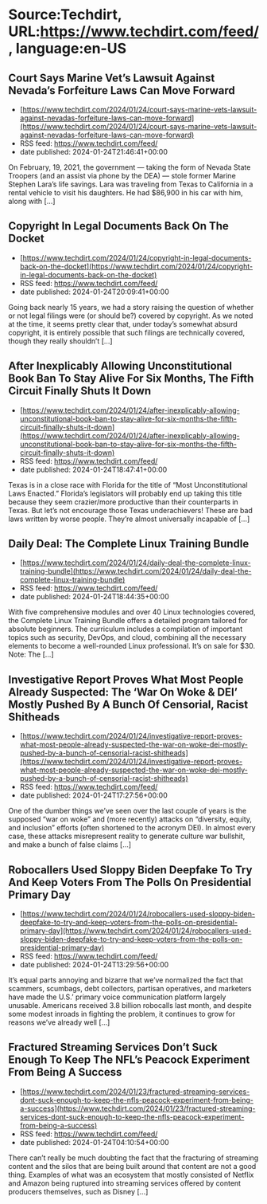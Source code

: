 # Source:Techdirt, URL:https://www.techdirt.com/feed/, language:en-US

## Court Says Marine Vet’s Lawsuit Against Nevada’s Forfeiture Laws Can Move Forward
 - [https://www.techdirt.com/2024/01/24/court-says-marine-vets-lawsuit-against-nevadas-forfeiture-laws-can-move-forward](https://www.techdirt.com/2024/01/24/court-says-marine-vets-lawsuit-against-nevadas-forfeiture-laws-can-move-forward)
 - RSS feed: https://www.techdirt.com/feed/
 - date published: 2024-01-24T21:46:41+00:00

On February, 19, 2021, the government &#8212; taking the form of Nevada State Troopers (and an assist via phone by the DEA) &#8212; stole former Marine Stephen Lara&#8217;s life savings. Lara was traveling from Texas to California in a rental vehicle to visit his daughters. He had $86,900 in his car with him, along with [&#8230;]

## Copyright In Legal Documents Back On The Docket
 - [https://www.techdirt.com/2024/01/24/copyright-in-legal-documents-back-on-the-docket](https://www.techdirt.com/2024/01/24/copyright-in-legal-documents-back-on-the-docket)
 - RSS feed: https://www.techdirt.com/feed/
 - date published: 2024-01-24T20:09:41+00:00

Going back nearly 15 years, we had a story raising the question of whether or not legal filings were (or should be?) covered by copyright. As we noted at the time, it seems pretty clear that, under today’s somewhat absurd copyright, it is entirely possible that such filings are technically covered, though they really shouldn’t [&#8230;]

## After Inexplicably Allowing Unconstitutional Book Ban To Stay Alive For Six Months, The Fifth Circuit Finally Shuts It Down
 - [https://www.techdirt.com/2024/01/24/after-inexplicably-allowing-unconstitutional-book-ban-to-stay-alive-for-six-months-the-fifth-circuit-finally-shuts-it-down](https://www.techdirt.com/2024/01/24/after-inexplicably-allowing-unconstitutional-book-ban-to-stay-alive-for-six-months-the-fifth-circuit-finally-shuts-it-down)
 - RSS feed: https://www.techdirt.com/feed/
 - date published: 2024-01-24T18:47:41+00:00

Texas is in a close race with Florida for the title of &#8220;Most Unconstitutional Laws Enacted.&#8221; Florida&#8217;s legislators will probably end up taking this title because they seem crazier/more productive than their counterparts in Texas. But let&#8217;s not encourage those Texas underachievers! These are bad laws written by worse people. They&#8217;re almost universally incapable of [&#8230;]

## Daily Deal: The Complete Linux Training Bundle
 - [https://www.techdirt.com/2024/01/24/daily-deal-the-complete-linux-training-bundle](https://www.techdirt.com/2024/01/24/daily-deal-the-complete-linux-training-bundle)
 - RSS feed: https://www.techdirt.com/feed/
 - date published: 2024-01-24T18:44:35+00:00

With five comprehensive modules and over 40 Linux technologies covered, the Complete Linux Training Bundle offers a detailed program tailored for absolute beginners. The curriculum includes a compilation of important topics such as security, DevOps, and cloud, combining all the necessary elements to become a well-rounded Linux professional. It&#8217;s on sale for $30. Note: The [&#8230;]

## Investigative Report Proves What Most People Already Suspected: The ‘War On Woke & DEI’ Mostly Pushed By A Bunch Of Censorial, Racist Shitheads
 - [https://www.techdirt.com/2024/01/24/investigative-report-proves-what-most-people-already-suspected-the-war-on-woke-dei-mostly-pushed-by-a-bunch-of-censorial-racist-shitheads](https://www.techdirt.com/2024/01/24/investigative-report-proves-what-most-people-already-suspected-the-war-on-woke-dei-mostly-pushed-by-a-bunch-of-censorial-racist-shitheads)
 - RSS feed: https://www.techdirt.com/feed/
 - date published: 2024-01-24T17:27:56+00:00

One of the dumber things we’ve seen over the last couple of years is the supposed “war on woke” and (more recently) attacks on “diversity, equity, and inclusion” efforts (often shortened to the acronym DEI). In almost every case, these attacks misrepresent reality to generate culture war bullshit, and make a bunch of false claims [&#8230;]

## Robocallers Used Sloppy Biden Deepfake To Try And Keep Voters From The Polls On Presidential Primary Day
 - [https://www.techdirt.com/2024/01/24/robocallers-used-sloppy-biden-deepfake-to-try-and-keep-voters-from-the-polls-on-presidential-primary-day](https://www.techdirt.com/2024/01/24/robocallers-used-sloppy-biden-deepfake-to-try-and-keep-voters-from-the-polls-on-presidential-primary-day)
 - RSS feed: https://www.techdirt.com/feed/
 - date published: 2024-01-24T13:29:56+00:00

It’s equal parts annoying and bizarre that we’ve normalized the fact that scammers, scumbags, debt collectors, partisan operatives, and marketers have made the U.S.’ primary voice communication platform largely unusable. Americans received 3.8 billion robocalls last month, and despite some modest inroads in fighting the problem, it continues to grow for reasons we&#8217;ve already well [&#8230;]

## Fractured Streaming Services Don’t Suck Enough To Keep The NFL’s Peacock Experiment From Being A Success
 - [https://www.techdirt.com/2024/01/23/fractured-streaming-services-dont-suck-enough-to-keep-the-nfls-peacock-experiment-from-being-a-success](https://www.techdirt.com/2024/01/23/fractured-streaming-services-dont-suck-enough-to-keep-the-nfls-peacock-experiment-from-being-a-success)
 - RSS feed: https://www.techdirt.com/feed/
 - date published: 2024-01-24T04:10:54+00:00

There can&#8217;t really be much doubting the fact that the fracturing of streaming content and the silos that are being built around that content are not a good thing. Examples of what was an ecosystem that mostly consisted of Netflix and Amazon being ruptured into streaming services offered by content producers themselves, such as Disney [&#8230;]

